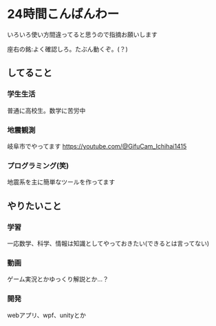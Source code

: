 # 24時間こんばんわー
いろいろ使い方間違ってると思うので指摘お願いします

座右の銘:よく確認しろ。たぶん動くぞ。(？)
## してること
### 学生生活
普通に高校生。数学に苦労中

### 地震観測
岐阜市でやってます
https://youtube.com/@GifuCam_Ichihai1415

### プログラミング(笑)
地震系を主に簡単なツールを作ってます

## やりたいこと
### 学習
一応数学、科学、情報は知識としてやっておきたい(できるとは言ってない)

### 動画
ゲーム実況とかゆっくり解説とか…？

### 開発
webアプリ、wpf、unityとか
